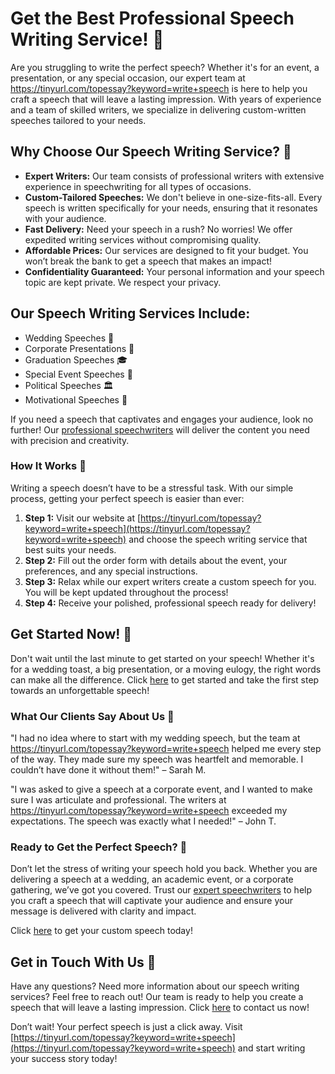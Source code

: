 # Get the Best Professional Speech Writing Service! 🎤

Are you struggling to write the perfect speech? Whether it's for an event, a presentation, or any special occasion, our expert team at https://tinyurl.com/topessay?keyword=write+speech is here to help you craft a speech that will leave a lasting impression. With years of experience and a team of skilled writers, we specialize in delivering custom-written speeches tailored to your needs.

## Why Choose Our Speech Writing Service? 🌟

- **Expert Writers:** Our team consists of professional writers with extensive experience in speechwriting for all types of occasions.
- **Custom-Tailored Speeches:** We don't believe in one-size-fits-all. Every speech is written specifically for your needs, ensuring that it resonates with your audience.
- **Fast Delivery:** Need your speech in a rush? No worries! We offer expedited writing services without compromising quality.
- **Affordable Prices:** Our services are designed to fit your budget. You won’t break the bank to get a speech that makes an impact!
- **Confidentiality Guaranteed:** Your personal information and your speech topic are kept private. We respect your privacy.

## Our Speech Writing Services Include:

- Wedding Speeches 💍
- Corporate Presentations 💼
- Graduation Speeches 🎓
- Special Event Speeches 🎉
- Political Speeches 🏛️
- Motivational Speeches 💪

If you need a speech that captivates and engages your audience, look no further! Our [professional speechwriters](https://tinyurl.com/topessay?keyword=write+speech) will deliver the content you need with precision and creativity.

### How It Works 🚀

Writing a speech doesn’t have to be a stressful task. With our simple process, getting your perfect speech is easier than ever:

1. **Step 1:** Visit our website at [https://tinyurl.com/topessay?keyword=write+speech](https://tinyurl.com/topessay?keyword=write+speech) and choose the speech writing service that best suits your needs.
2. **Step 2:** Fill out the order form with details about the event, your preferences, and any special instructions.
3. **Step 3:** Relax while our expert writers create a custom speech for you. You will be kept updated throughout the process!
4. **Step 4:** Receive your polished, professional speech ready for delivery!

## Get Started Now! 📅

Don't wait until the last minute to get started on your speech! Whether it's for a wedding toast, a big presentation, or a moving eulogy, the right words can make all the difference. Click [here](https://tinyurl.com/topessay?keyword=write+speech) to get started and take the first step towards an unforgettable speech!

### What Our Clients Say About Us 💬

"I had no idea where to start with my wedding speech, but the team at https://tinyurl.com/topessay?keyword=write+speech helped me every step of the way. They made sure my speech was heartfelt and memorable. I couldn’t have done it without them!" – Sarah M.

"I was asked to give a speech at a corporate event, and I wanted to make sure I was articulate and professional. The writers at https://tinyurl.com/topessay?keyword=write+speech exceeded my expectations. The speech was exactly what I needed!" – John T.

### Ready to Get the Perfect Speech? 📝

Don’t let the stress of writing your speech hold you back. Whether you are delivering a speech at a wedding, an academic event, or a corporate gathering, we’ve got you covered. Trust our [expert speechwriters](https://tinyurl.com/topessay?keyword=write+speech) to help you craft a speech that will captivate your audience and ensure your message is delivered with clarity and impact.

Click [here](https://tinyurl.com/topessay?keyword=write+speech) to get your custom speech today!

## Get in Touch With Us 💌

Have any questions? Need more information about our speech writing services? Feel free to reach out! Our team is ready to help you create a speech that will leave a lasting impression. Click [here](https://tinyurl.com/topessay?keyword=write+speech) to contact us now!

Don’t wait! Your perfect speech is just a click away. Visit [https://tinyurl.com/topessay?keyword=write+speech](https://tinyurl.com/topessay?keyword=write+speech) and start writing your success story today!
